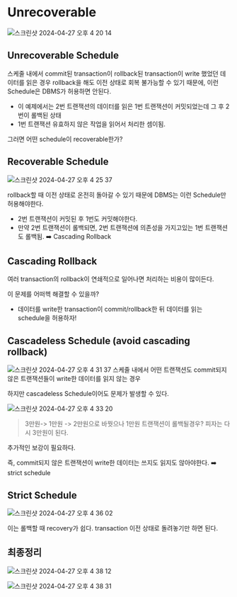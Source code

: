 # Unrecoverable

![스크린샷 2024-04-27 오후 4 20 14](https://github.com/hoa0217/study-repo/assets/48192141/bd83b68a-8d0a-46fb-a4ac-2f31322918d6)

## Unrecoverable Schedule
스케줄 내에서 commit된 transaction이 rollback된 transaction이 write 했었던 데이터를 읽은 경우
rollback을 해도 이전 상태로 회복 불가능할 수 있기 때문에, 이런 Schedule은 DBMS가 허용하면 안된다.
- 이 예제에서는 2번 트랜잭션의 데이터를 읽은 1번 트랜잭션이 커밋되었는데 그 후 2번이 롤백된 상태
- 1번 트랜잭션 유효하지 않은 작업을 읽어서 처리한 셈이됨.

그러면 어떤 schedule이 recoverable한가?

## Recoverable Schedule
![스크린샷 2024-04-27 오후 4 25 37](https://github.com/hoa0217/study-repo/assets/48192141/900d5e11-ec03-48ee-95ab-e3f0fc7c1452)

rollback할 때 이전 상태로 온전히 돌아갈 수 있기 때문에 DBMS는 이런 Schedule만 허용해야한다.
- 2번 트랜잭션이 커밋된 후 1번도 커밋해야한다.
- 만약 2번 트랜잭션이 롤백되면, 2번 트랜잭션에 의존성을 가지고있는 1번 트랜잭션도 롤백됨. ➡️ Cascading Rollback

## Cascading Rollback
여러 transaction의 rollback이 연쇄적으로 일어나면 처리하는 비용이 많이든다.

이 문제를 어떠헥 해결할 수 있을까?
- 데이터를 write한 transaction이 commit/rollback한 뒤 데이터를 읽는 schedule을 허용하자!

## Cascadeless Schedule (avoid cascading rollback)
![스크린샷 2024-04-27 오후 4 31 37](https://github.com/hoa0217/study-repo/assets/48192141/3a9a3746-62bb-43af-b08d-5e3480ee9e52)
스케줄 내에서 어떤 트랜잭션도 commit되지 않은 트랜잭션들이 write한 데이터를 읽지 않는 경우 

하지만 cascadeless Schedule이어도 문제가 발생할 수 있다.

![스크린샷 2024-04-27 오후 4 33 20](https://github.com/hoa0217/study-repo/assets/48192141/35d2cc2a-4dd3-42e5-8bf0-122d0710c090)
> 3만원-> 1만원 -> 2만원으로 바꿧으나 1만원 트랜잭션이 롤백될경우? 피자는 다시 3만원이 된다.

추가적인 보강이 필요하다.

즉, commit되지 않은 트랜잭션이 write한 데이터는 쓰지도 읽지도 않아야한다. ➡️ strict schedule

## Strict Schedule
![스크린샷 2024-04-27 오후 4 36 02](https://github.com/hoa0217/study-repo/assets/48192141/23c3069e-8665-40c7-9aac-5568628ddf38)

이는 롤백할 때 recovery가 쉽다. transaction 이전 상태로 돌려놓기만 하면 된다.

## 최종정리
![스크린샷 2024-04-27 오후 4 38 12](https://github.com/hoa0217/study-repo/assets/48192141/2888ccf6-b94f-4c98-a4eb-83a88c7700c0)

![스크린샷 2024-04-27 오후 4 38 31](https://github.com/hoa0217/study-repo/assets/48192141/31898614-eaff-4d97-bc9f-4b061f29f217)




